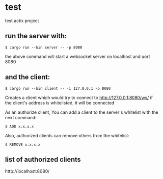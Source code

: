 # test
test actix project

## run the server with:

```
$ cargo run --bin server -- -p 8080
```
the above command will start a websocket server on localhost and port 8080
## and the client: 
```
$ cargo run --bin client -- -i 127.0.0.1 -p 8080
```
Creates a client which would try to connect to http://127.0.0.1:8080/ws/
if the client's address is whitelisted, it will be connected

As an authorize client,  You can add a client to the server's whitelist with the next command:
```
$ ADD x.x.x.x 
```
Also, authorized clients can remove others from the whitelist:
```
$ REMOVE x.x.x.x
```

## list of authorized clients
http://localhost:8080/


